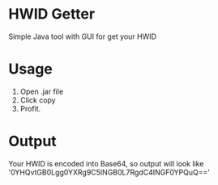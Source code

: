 # HWID Getter
Simple Java tool with GUI for get your HWID

# Usage

1. Open .jar file
2. Click copy
3. Profit.

# Output

Your HWID is encoded into Base64, so output will look like '0YHQvtGB0Lgg0YXRg9C5INGB0L7RgdC4INGF0YPQuQ=='
